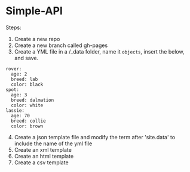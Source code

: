 Simple-API
==========


Steps:  
1. Create a new repo  
2. Create a new branch called gh-pages
3. Create a YML file in a /_data folder, name it `objects`, insert the below, and save.  

````
rover:
  age: 2
  breed: lab
  color: black
spot:
  age: 3
  breed: dalmation
  color: white
lassie:
  age: 70
  breed: collie
  color: brown
````

4. Create a json template file and modify the term after 'site.data' to include the name of the yml file  
5. Create an xml template 
6. Create an html template 
7. Create a csv template 


